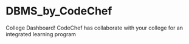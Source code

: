 # DBMS_by_CodeChef
College Dashboard! CodeChef has collaborate with your college for an integrated learning program

